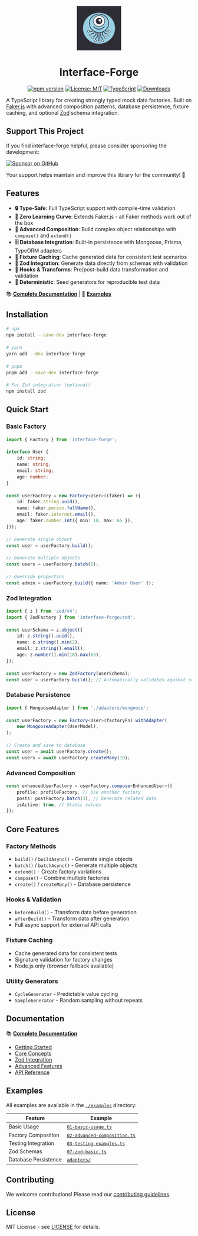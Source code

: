 <div align="center">
  <img src="https://raw.githubusercontent.com/Goldziher/interface-forge/main/assets/logo.svg" alt="Interface-Forge Logo" width="120" height="120">
  
  # Interface-Forge

[![npm version](https://img.shields.io/npm/v/interface-forge.svg)](https://www.npmjs.com/package/interface-forge)
[![License: MIT](https://img.shields.io/badge/License-MIT-yellow.svg)](https://opensource.org/licenses/MIT)
[![TypeScript](https://img.shields.io/badge/TypeScript-5.x-blue)](https://www.typescriptlang.org/)
[![Downloads](https://img.shields.io/npm/dm/interface-forge.svg)](https://www.npmjs.com/package/interface-forge)

</div>

A TypeScript library for creating strongly typed mock data factories. Built on [Faker.js](https://fakerjs.dev/) with advanced composition patterns, database persistence, fixture caching, and optional [Zod](https://zod.dev/) schema integration.

## Support This Project

If you find interface-forge helpful, please consider sponsoring the development:

<a href="https://github.com/sponsors/Goldziher"><img src="https://img.shields.io/badge/Sponsor-%E2%9D%A4-pink?logo=github-sponsors" alt="Sponsor on GitHub" height="32"></a>

Your support helps maintain and improve this library for the community! 🚀

## Features

- **🔒 Type-Safe**: Full TypeScript support with compile-time validation
- **🚀 Zero Learning Curve**: Extends Faker.js - all Faker methods work out of the box
- **🔄 Advanced Composition**: Build complex object relationships with `compose()` and `extend()`
- **🗄️ Database Integration**: Built-in persistence with Mongoose, Prisma, TypeORM adapters
- **📁 Fixture Caching**: Cache generated data for consistent test scenarios
- **📐 Zod Integration**: Generate data directly from schemas with validation
- **🔗 Hooks & Transforms**: Pre/post-build data transformation and validation
- **🎲 Deterministic**: Seed generators for reproducible test data

📚 **[Complete Documentation](https://goldziher.github.io/interface-forge/)** | 📂 **[Examples](./examples)**

## Installation

```bash
# npm
npm install --save-dev interface-forge

# yarn
yarn add --dev interface-forge

# pnpm
pnpm add --save-dev interface-forge

# For Zod integration (optional)
npm install zod
```

## Quick Start

### Basic Factory

```typescript
import { Factory } from 'interface-forge';

interface User {
    id: string;
    name: string;
    email: string;
    age: number;
}

const userFactory = new Factory<User>((faker) => ({
    id: faker.string.uuid(),
    name: faker.person.fullName(),
    email: faker.internet.email(),
    age: faker.number.int({ min: 18, max: 65 }),
}));

// Generate single object
const user = userFactory.build();

// Generate multiple objects
const users = userFactory.batch(5);

// Override properties
const admin = userFactory.build({ name: 'Admin User' });
```

### Zod Integration

```typescript
import { z } from 'zod/v4';
import { ZodFactory } from 'interface-forge/zod';

const userSchema = z.object({
    id: z.string().uuid(),
    name: z.string().min(2),
    email: z.string().email(),
    age: z.number().min(18).max(65),
});

const userFactory = new ZodFactory(userSchema);
const user = userFactory.build(); // Automatically validates against schema
```

### Database Persistence

```typescript
import { MongooseAdapter } from './adapters/mongoose';

const userFactory = new Factory<User>(factoryFn).withAdapter(
    new MongooseAdapter(UserModel),
);

// Create and save to database
const user = await userFactory.create();
const users = await userFactory.createMany(10);
```

### Advanced Composition

```typescript
const enhancedUserFactory = userFactory.compose<EnhancedUser>({
    profile: profileFactory, // Use another factory
    posts: postFactory.batch(3), // Generate related data
    isActive: true, // Static values
});
```

## Core Features

### Factory Methods

- `build()` / `buildAsync()` - Generate single objects
- `batch()` / `batchAsync()` - Generate multiple objects
- `extend()` - Create factory variations
- `compose()` - Combine multiple factories
- `create()` / `createMany()` - Database persistence

### Hooks & Validation

- `beforeBuild()` - Transform data before generation
- `afterBuild()` - Transform data after generation
- Full async support for external API calls

### Fixture Caching

- Cache generated data for consistent tests
- Signature validation for factory changes
- Node.js only (browser fallback available)

### Utility Generators

- `CycleGenerator` - Predictable value cycling
- `SampleGenerator` - Random sampling without repeats

## Documentation

📚 **[Complete Documentation](https://goldziher.github.io/interface-forge/)**

- [Getting Started](https://goldziher.github.io/interface-forge/docs/getting-started/installation)
- [Core Concepts](https://goldziher.github.io/interface-forge/docs/core/factory-basics)
- [Zod Integration](https://goldziher.github.io/interface-forge/docs/schema/zod-integration)
- [Advanced Features](https://goldziher.github.io/interface-forge/docs/advanced/persistence)
- [API Reference](https://goldziher.github.io/interface-forge/docs/api)

## Examples

All examples are available in the [`./examples`](./examples) directory:

| Feature              | Example                                                               |
| -------------------- | --------------------------------------------------------------------- |
| Basic Usage          | [`01-basic-usage.ts`](./examples/01-basic-usage.ts)                   |
| Factory Composition  | [`02-advanced-composition.ts`](./examples/02-advanced-composition.ts) |
| Testing Integration  | [`03-testing-examples.ts`](./examples/03-testing-examples.ts)         |
| Zod Schemas          | [`07-zod-basic.ts`](./examples/07-zod-basic.ts)                       |
| Database Persistence | [`adapters/`](./examples/adapters/)                                   |

## Contributing

We welcome contributions! Please read our [contributing guidelines](CONTRIBUTING.md).

## License

MIT License - see [LICENSE](LICENSE) for details.
